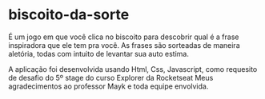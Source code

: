 # biscoito-da-sorte

É um jogo em que você clica no biscoito para descobrir qual é a frase inspiradora que ele tem pra você.
As frases são sorteadas de maneira aletória, todas com intuito de levantar sua auto estima.

A aplicação foi desenvolvida usando Html, Css, Javascript, como requesito de desafio do 5º stage do curso Explorer da Rocketseat
Meus agradecimentos ao professor Mayk e toda equipe envolvida.
